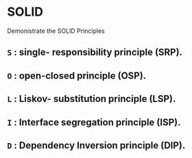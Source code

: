 # SOLID 
Demonistrate the SOLID Principles
## ` S ` : single- responsibility principle (SRP).
## ` O ` : open-closed principle (OSP).
## ` L ` : Liskov- substitution principle (LSP). 
## ` I ` : Interface segregation principle (ISP).
## ` D ` : Dependency Inversion principle (DIP).
